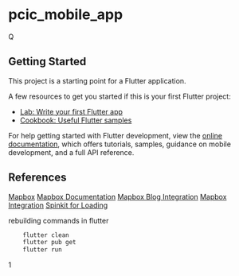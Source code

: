 # pcic_mobile_app

Q

## Getting Started

This project is a starting point for a Flutter application.

A few resources to get you started if this is your first Flutter project:

- [Lab: Write your first Flutter app](https://docs.flutter.dev/get-started/codelab)
- [Cookbook: Useful Flutter samples](https://docs.flutter.dev/cookbook)

For help getting started with Flutter development, view the
[online documentation](https://docs.flutter.dev/), which offers tutorials,
samples, guidance on mobile development, and a full API reference.

## References

[Mapbox](https://www.youtube.com/watch?v=xO_SpT2PA5s)
[Mapbox Documentation](https://pub.dev/documentation/mapbox_gl/latest/)
[Mapbox Blog Integration](https://medium.com/nerd-for-tech/navigation-with-mapbox-for-flutter-apps-313687778686)
[Mapbox Integration](https://www.dhiwise.com/post/flutter-mapbox-integration-everything-you-need-to-know)
[Spinkit for Loading](https://pub.dev/packages/flutter_spinkit)

rebuilding commands in flutter

```cmd
    flutter clean
    flutter pub get
    flutter run
```

1
